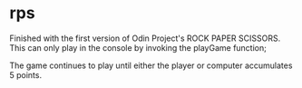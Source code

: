 # rps
Finished with the first version of Odin Project's ROCK PAPER SCISSORS. 
This can only play in the console by invoking the playGame function;

The game continues to play until either the player or computer accumulates 5 points.